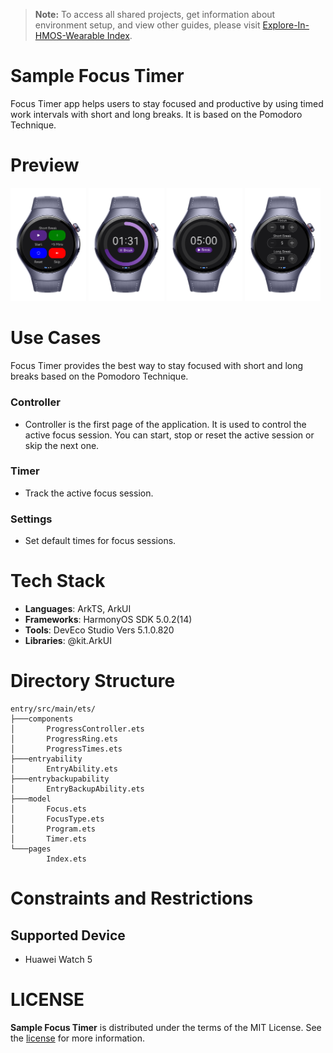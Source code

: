 > **Note:** To access all shared projects, get information about environment setup, and view other guides, please visit [Explore-In-HMOS-Wearable Index](https://github.com/Explore-In-HMOS-Wearable/hmos-index).

# Sample Focus Timer

Focus Timer app helps users to stay focused and productive by using timed work intervals with short and long breaks. It
is based on the Pomodoro Technique.

# Preview

<div>
    <img src="screenshots/1.PNG" width="24%">
    <img src="screenshots/2.PNG" width="24%">
    <img src="screenshots/3.PNG" width="24%">
    <img src="screenshots/4.PNG" width="24%">
</div>

# Use Cases

Focus Timer provides the best way to stay focused with short and long breaks based on the Pomodoro Technique.

### Controller

- Controller is the first page of the application. It is used to control the active focus session. You can start, stop or reset the active session or skip the next one.

### Timer

- Track the active focus session.

### Settings

- Set default times for focus sessions.

# Tech Stack

- **Languages**: ArkTS, ArkUI
- **Frameworks**: HarmonyOS SDK 5.0.2(14)
- **Tools**: DevEco Studio Vers 5.1.0.820
- **Libraries**: @kit.ArkUI

# Directory Structure

```
entry/src/main/ets/
├───components                           
│       ProgressController.ets           
│       ProgressRing.ets                 
│       ProgressTimes.ets                
├───entryability                         
│       EntryAbility.ets                 
├───entrybackupability                   
│       EntryBackupAbility.ets                                   
├───model
│       Focus.ets
│       FocusType.ets
│       Program.ets
│       Timer.ets
└───pages
        Index.ets
```

# Constraints and Restrictions
## Supported Device
- Huawei Watch 5

# LICENSE
**Sample Focus Timer** is distributed under the terms of the MIT License.
See the [license](LICENSE) for more information. 